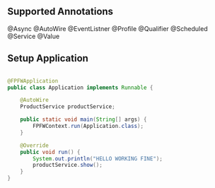 ## Supported Annotations

@Async
@AutoWire
@EventListner
@Profile
@Qualifier
@Scheduled
@Service
@Value

## Setup Application

```java

@FPFWApplication
public class Application implements Runnable {

    @AutoWire
    ProductService productService;

    public static void main(String[] args) {
        FPFWContext.run(Application.class);
    }

    @Override
    public void run() {
        System.out.println("HELLO WORKING FINE");
        productService.show();
    }
}

```